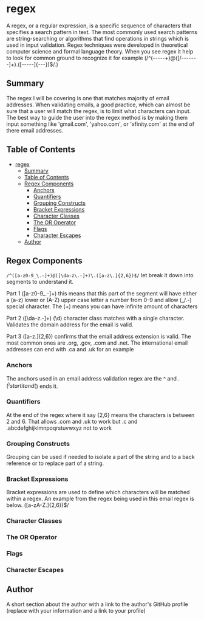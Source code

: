 # regex

A regex, or a regular expression, is a specific sequence of characters that specifies a search pattern in text. The most commonly used search patterns are string-searching or algorithms that find operations in strings which is used in input validation. Regex techniques were developed in theoretical computer science and formal language theory. When you see regex it help to look for common ground to recognize it for example (/^(-----+)@([/-------]+).([-----]{---})$/.)

## Summary

The regex I will be covering is one that matches majority of email addresses. When validating emails, a good practice, which can almost be sure that a user will match the regex, is to limit what characters can input. The best way to guide the user into the regex method is by making them input something like 'gmail.com', 'yahoo.com', or 'xfinity.com' at the end of there email addresses.

## Table of Contents

- [regex](#regex)
  - [Summary](#summary)
  - [Table of Contents](#table-of-contents)
  - [Regex Components](#regex-components)
    - [Anchors](#anchors)
    - [Quantifiers](#quantifiers)
    - [Grouping Constructs](#grouping-constructs)
    - [Bracket Expressions](#bracket-expressions)
    - [Character Classes](#character-classes)
    - [The OR Operator](#the-or-operator)
    - [Flags](#flags)
    - [Character Escapes](#character-escapes)
  - [Author](#author)

## Regex Components
`/^([a-z0-9_\.-]+)@([\da-z\.-]+)\.([a-z\.]{2,6})$/` let break it down into segments to understand it.

Part 1 ([a-z0-9_\.-]+) this means that this part of the segment will have either a (a-z) lower or (A-Z) upper case letter a number from 0-9 and allow (_/.-) special character. The (+) means you can have infinite amount of characters

Part 2 ([\da-z\.-]+) (\d) character class matches with a single character. Validates the domain address for the email is valid.

Part 3 ([a-z\.]{2,6}) confirms that the email address extension is valid. The most common ones are .org, .gov, .com and .net. The international email addresses can end with .ca and .uk for an example

### Anchors

The anchors used in an email address validation regex are the ^ and $. (^) start it and ($) ends it.

### Quantifiers

At the end of the regex where it say {2,6} means the characters is between 2 and 6. That allows .com and .uk to work but .c and .abcdefghijklmnpoqrstuvwxyz not to work

### Grouping Constructs

Grouping can be used if needed to isolate a part of the string and to a back reference or to replace part of a string. 

### Bracket Expressions

Bracket expressions are used to define which characters will be matched within a regex. An example from the regex being used in this email regex is below. ([a-zA-Z.]{2,6})$/

### Character Classes

### The OR Operator

### Flags

### Character Escapes

## Author

A short section about the author with a link to the author's GitHub profile (replace with your information and a link to your profile)
